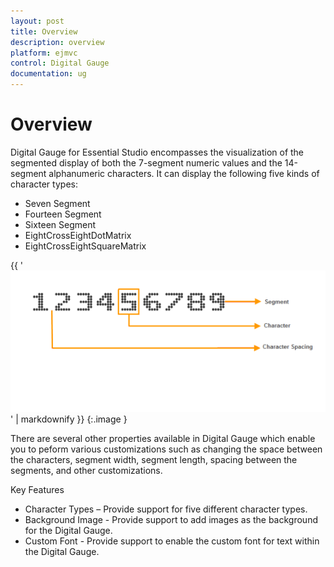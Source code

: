 ```yaml
---
layout: post
title: Overview
description: overview
platform: ejmvc
control: Digital Gauge
documentation: ug
---
```


# Overview

Digital Gauge for Essential Studio encompasses the visualization of the segmented display of both the 7-segment numeric values and the 14-segment alphanumeric characters. It can display the following five kinds of character types:

* Seven Segment
* Fourteen Segment
* Sixteen Segment
* EightCrossEightDotMatrix
* EightCrossEightSquareMatrix

{{ '![](Overview_images/Overview_img1.png)' | markdownify }}
{:.image }


There are several other properties available in Digital Gauge which enable you to peform various customizations such as changing the space between the characters, segment width, segment length, spacing between the segments, and other customizations.

Key Features

* Character Types – Provide support for five different character types.
* Background Image - Provide support to add images as the background for the Digital Gauge.
* Custom Font - Provide support to enable the custom font for text within the Digital Gauge.
